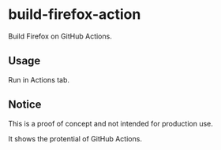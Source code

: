 # build-firefox-action

Build Firefox on GitHub Actions.

## Usage

Run in Actions tab.

## Notice

This is a proof of concept and not intended for production use.

It shows the protential of GitHub Actions.
